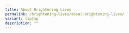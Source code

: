 ```yaml
---
title: About Brightening Lives
permalink: /brightening-lives/about-brightening-lives/
variant: tiptap
description: ""
---
```


